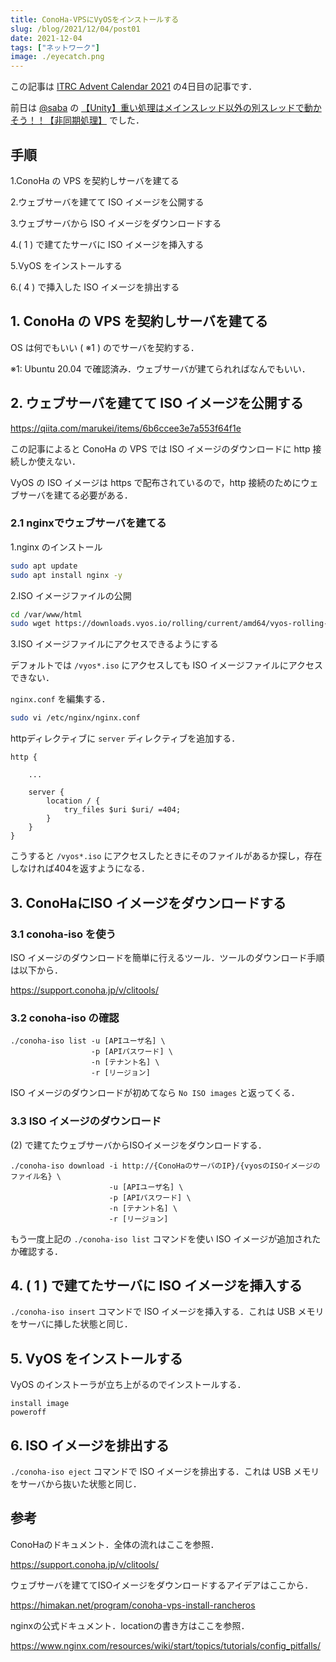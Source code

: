 ```yaml
---
title: ConoHa-VPSにVyOSをインストールする
slug: /blog/2021/12/04/post01
date: 2021-12-04
tags: ["ネットワーク"]
image: ./eyecatch.png
---
```


この記事は [ITRC Advent Calendar 2021](https://adventar.org/calendars/6368) の4日目の記事です．

前日は [@saba](https://twitter.com/saba383810) の [【Unity】重い処理はメインスレッド以外の別スレッドで動かそう！！【非同期処理】](https://sabanogames.com/tips/305/) でした．


## 手順

1.ConoHa の VPS を契約しサーバを建てる

2.ウェブサーバを建てて ISO イメージを公開する

3.ウェブサーバから ISO イメージをダウンロードする

4.( 1 ) で建てたサーバに ISO イメージを挿入する

5.VyOS をインストールする

6.( 4 ) で挿入した ISO イメージを排出する

## 1. ConoHa の VPS を契約しサーバを建てる

OS は何でもいい ( ※1 ) のでサーバを契約する．

※1: Ubuntu 20.04 で確認済み．ウェブサーバが建てられればなんでもいい．

## 2. ウェブサーバを建てて ISO イメージを公開する

https://qiita.com/marukei/items/6b6ccee3e7a553f64f1e

この記事によると ConoHa の VPS では ISO イメージのダウンロードに http 接続しか使えない．

VyOS の ISO イメージは https で配布されているので，http 接続のためにウェブサーバを建てる必要がある．

### 2.1 nginxでウェブサーバを建てる

1.nginx のインストール

```bash
sudo apt update
sudo apt install nginx -y
```

2.ISO イメージファイルの公開

```bash
cd /var/www/html
sudo wget https://downloads.vyos.io/rolling/current/amd64/vyos-rolling-latest.iso
```

3.ISO イメージファイルにアクセスできるようにする

デフォルトでは `/vyos*.iso` にアクセスしても ISO イメージファイルにアクセスできない．

`nginx.conf` を編集する．

```bash
sudo vi /etc/nginx/nginx.conf
```

httpディレクティブに `server` ディレクティブを追加する．

```
http {
    
    ...
    
    server {
        location / {
            try_files $uri $uri/ =404;
        }
    }
}
```

こうすると `/vyos*.iso` にアクセスしたときにそのファイルがあるか探し，存在しなければ404を返すようになる．

## 3. ConoHaにISO イメージをダウンロードする

### 3.1 conoha-iso を使う

ISO イメージのダウンロードを簡単に行えるツール．ツールのダウンロード手順は以下から．

https://support.conoha.jp/v/clitools/

### 3.2 conoha-iso の確認

```
./conoha-iso list -u [APIユーザ名] \
                  -p [APIパスワード] \
                  -n [テナント名] \
                  -r [リージョン]
```

ISO イメージのダウンロードが初めてなら `No ISO images` と返ってくる．

### 3.3 ISO イメージのダウンロード

(2) で建てたウェブサーバからISOイメージをダウンロードする．

```
./conoha-iso download -i http://{ConoHaのサーバのIP}/{vyosのISOイメージのファイル名} \
                      -u [APIユーザ名] \
                      -p [APIパスワード] \
                      -n [テナント名] \
                      -r [リージョン]
```

もう一度上記の `./conoha-iso list` コマンドを使い ISO イメージが追加されたか確認する．

## 4. ( 1 ) で建てたサーバに ISO イメージを挿入する

`./conoha-iso insert` コマンドで ISO イメージを挿入する．これは USB メモリをサーバに挿した状態と同じ．

## 5. VyOS をインストールする

VyOS のインストーラが立ち上がるのでインストールする．

```
install image
poweroff
```

## 6. ISO イメージを排出する

`./conoha-iso eject` コマンドで ISO イメージを排出する．これは USB メモリをサーバから抜いた状態と同じ．

## 参考

ConoHaのドキュメント．全体の流れはここを参照．

https://support.conoha.jp/v/clitools/

ウェブサーバを建ててISOイメージをダウンロードするアイデアはここから．

https://himakan.net/program/conoha-vps-install-rancheros

nginxの公式ドキュメント．locationの書き方はここを参照．

https://www.nginx.com/resources/wiki/start/topics/tutorials/config_pitfalls/